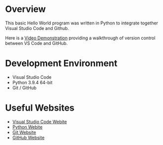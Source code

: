 # Overview

This basic Hello World program was written in Python to integrate together Visual Studio Code and Github.

Here is a [Video Demonstration](https://youtu.be/Fl6mzupDMmM) providing a walkthrough of version control between VS Code and GitHub.

# Development Environment

* Visual Studio Code
* Python 3.9.4 64-bit
* Git / GitHub

# Useful Websites

* [Visual Studio Code Webite](https://code.visualstudio.com/)
* [Python Webite](https://www.python.org/)
* [Git Website](https://git-scm.com/)
* [GitHub Website](https://github.com/)